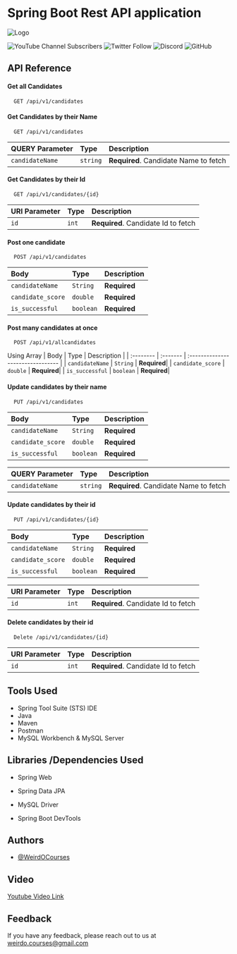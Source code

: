 
# Spring Boot Rest API application




![Logo](https://weirdocourses.com/wp-content/uploads/2022/04/WeirdOCourses__2___1_-removebg-preview.png)




![YouTube Channel Subscribers](https://img.shields.io/youtube/channel/subscribers/UCaLWjfwq-Spe4L31KIG_1Eg?style=social)
![Twitter Follow](https://img.shields.io/twitter/follow/weirdocourses?style=social)
![Discord](https://img.shields.io/discord/1004842692645232680)
![GitHub](https://img.shields.io/github/license/WeirdOCourses/SpringBootRestAPI)


## API Reference

#### Get all Candidates

```http
  GET /api/v1/candidates
```

#### Get Candidates by their Name

```http
  GET /api/v1/candidates
```

| QUERY Parameter | Type     | Description                       |
| :-------- | :------- | :-------------------------------- |
| `candidateName`      | `string` | **Required**. Candidate Name to fetch |

#### Get Candidates by their Id

```http
  GET /api/v1/candidates/{id}
```

| URI Parameter | Type     | Description                       |
| :-------- | :------- | :-------------------------------- |
| `id`      | `int` | **Required**. Candidate Id to fetch |

#### Post one candidate

```http
  POST /api/v1/candidates
```

| Body | Type     | Description                       |
| :-------- | :------- | :-------------------------------- |
| `candidateName`      | `String` | **Required**|
| `candidate_score`      | `double` | **Required**|
| `is_successful`      | `boolean` | **Required**|

#### Post many candidates at once

```http
  POST /api/v1/allcandidates
```
Using Array
| Body | Type     | Description                       |
| :-------- | :------- | :-------------------------------- |
| `candidateName`      | `String` | **Required**|
| `candidate_score`      | `double` | **Required**|
| `is_successful`      | `boolean` | **Required**|

#### Update candidates by their name

```http
  PUT /api/v1/candidates
```

| Body | Type     | Description                       |
| :-------- | :------- | :-------------------------------- |
| `candidateName`      | `String` | **Required**|
| `candidate_score`      | `double` | **Required**|
| `is_successful`      | `boolean` | **Required**|

| QUERY Parameter | Type     | Description                       |
| :-------- | :------- | :-------------------------------- |
| `candidateName`      | `string` | **Required**. Candidate Name to fetch |

#### Update candidates by their id

```http
  PUT /api/v1/candidates/{id}
```

| Body | Type     | Description                       |
| :-------- | :------- | :-------------------------------- |
| `candidateName`      | `String` | **Required**|
| `candidate_score`      | `double` | **Required**|
| `is_successful`      | `boolean` | **Required**|

| URI Parameter | Type     | Description                       |
| :-------- | :------- | :-------------------------------- |
| `id`      | `int` | **Required**. Candidate Id to fetch |

#### Delete candidates by their id

```http
  Delete /api/v1/candidates/{id}
```
| URI Parameter | Type     | Description                       |
| :-------- | :------- | :-------------------------------- |
| `id`      | `int` | **Required**. Candidate Id to fetch |












## Tools Used

- Spring Tool Suite (STS) IDE
- Java
- Maven
- Postman
- MySQL Workbench & MySQL Server


## Libraries /Dependencies Used

- Spring Web

- Spring Data JPA

- MySQL Driver

- Spring Boot DevTools


## Authors

- [@WeirdOCourses](https://www.weirdocourses.com)


## Video

[Youtube Video Link](https://youtu.be/tX8_wdA-DqY)


## Feedback

If you have any feedback, please reach out to us at weirdo.courses@gmail.com

